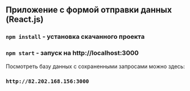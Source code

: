 ## Приложение с формой отправки данных (React.js)

### `npm install` - установка скачанного проекта
### `npm start` - запуск на http://localhost:3000


Посмотреть базу данных с сохраненными запросами можно здесь:

### `http://82.202.168.156:3000`


